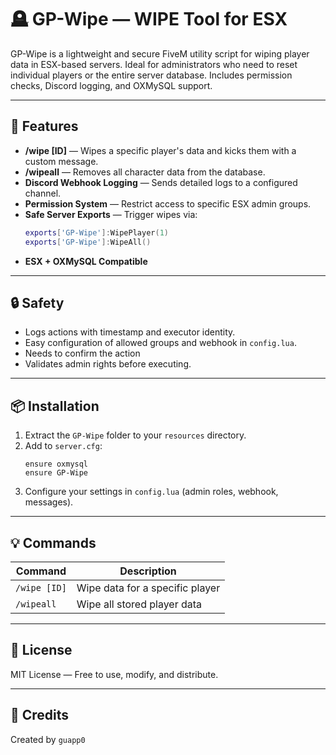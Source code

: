 
# 🪦 GP-Wipe — WIPE Tool for ESX

GP-Wipe is a lightweight and secure FiveM utility script for wiping player data in ESX-based servers. Ideal for administrators who need to reset individual players or the entire server database. Includes permission checks, Discord logging, and OXMySQL support.

---

## 🚀 Features

- **/wipe [ID]** — Wipes a specific player's data and kicks them with a custom message.
- **/wipeall** — Removes all character data from the database.
- **Discord Webhook Logging** — Sends detailed logs to a configured channel.
- **Permission System** — Restrict access to specific ESX admin groups.
- **Safe Server Exports** — Trigger wipes via:
  ```lua
  exports['GP-Wipe']:WipePlayer(1)
  exports['GP-Wipe']:WipeAll()
  ```
- **ESX + OXMySQL Compatible**

---

## 🔒 Safety

- Logs actions with timestamp and executor identity.
- Easy configuration of allowed groups and webhook in `config.lua`.
- Needs to confirm the action
- Validates admin rights before executing.

---

## 📦 Installation

1. Extract the `GP-Wipe` folder to your `resources` directory.
2. Add to `server.cfg`:
   ```
   ensure oxmysql
   ensure GP-Wipe
   ```
3. Configure your settings in `config.lua` (admin roles, webhook, messages).

---

## 💡 Commands

| Command      | Description                          |
|--------------|--------------------------------------|
| `/wipe [ID]` | Wipe data for a specific player      |
| `/wipeall`   | Wipe all stored player data          |

---

## 📜 License

MIT License — Free to use, modify, and distribute.

---

## 🤝 Credits

Created by `guapp0`
